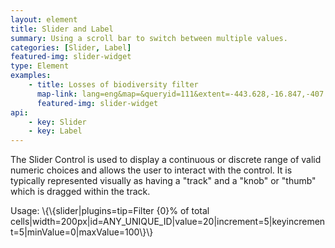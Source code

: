 ```yaml
---
layout: element
title: Slider and Label
summary: Using a scroll bar to switch between multiple values.
categories: [Slider, Label]
featured-img: slider-widget
type: Element
examples:
    - title: Losses of biodiversity filter
      map-link: lang=eng&map=&queryid=111&extent=-443.628,-16.847,-407.373,3.294&tools=helpintro,layerchooser,zoomextent,customzoom,getfeature,hovershowlegend&options=scale,startopened,hidestylechooser,enablequeries&visiblelayers=custom
      featured-img: slider-widget
api: 
    - key: Slider
    - key: Label
---
```

The Slider Control is used to display a continuous or discrete range of valid numeric choices and allows the user to interact with the control. It is typically represented visually as having a "track" and a "knob" or "thumb" which is dragged within the track.

Usage: \\\{\\\{slider\|plugins=tip=Filter {0}% of total cells\|width=200px\|id=ANY_UNIQUE_ID\|value=20\|increment=5\|keyincrement=5\|minValue=0\|maxValue=100\\\}\\\}
